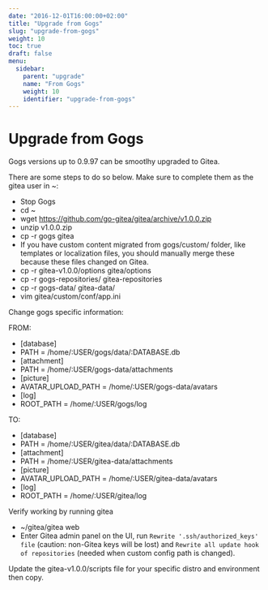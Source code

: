 ```yaml
---
date: "2016-12-01T16:00:00+02:00"
title: "Upgrade from Gogs"
slug: "upgrade-from-gogs"
weight: 10
toc: true
draft: false
menu:
  sidebar:
    parent: "upgrade"
    name: "From Gogs"
    weight: 10
    identifier: "upgrade-from-gogs"
---
```


# Upgrade from Gogs

Gogs versions up to 0.9.97 can be smootlhy upgraded to Gitea.

There are some steps to do so below.
Make sure to complete them as the gitea user in ~:

* Stop Gogs
* cd ~
* wget https://github.com/go-gitea/gitea/archive/v1.0.0.zip
* unzip v1.0.0.zip
* cp -r gogs gitea
* If you have custom content migrated from gogs/custom/ folder, like templates or localization files, you should manually merge these because these files changed on Gitea.
* cp -r gitea-v1.0.0/options gitea/options
* cp -r gogs-repositories/ gitea-repositories
* cp -r gogs-data/ gitea-data/
* vim gitea/custom/conf/app.ini

Change gogs specific information:

FROM:
* [database]
* PATH = /home/:USER/gogs/data/:DATABASE.db
* [attachment]
* PATH = /home/:USER/gogs-data/attachments
* [picture]
* AVATAR_UPLOAD_PATH = /home/:USER/gogs-data/avatars
* [log]
* ROOT_PATH = /home/:USER/gogs/log

TO:
* [database]
* PATH = /home/:USER/gitea/data/:DATABASE.db
* [attachment]
* PATH = /home/:USER/gitea-data/attachments
* [picture]
* AVATAR_UPLOAD_PATH = /home/:USER/gitea-data/avatars
* [log]
* ROOT_PATH = /home/:USER/gitea/log

Verify working by running gitea

* ~/gitea/gitea web
* Enter Gitea admin panel on the UI, run `Rewrite '.ssh/authorized_keys' file` (caution: non-Gitea keys will be lost) and `Rewrite all update hook of repositories` (needed when custom config path is changed).

Update the gitea-v1.0.0/scripts file for your specific distro and environment then copy.
